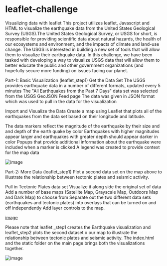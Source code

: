 # leaflet-challenge
Visualizing data with leaflet 
This project utilizes leaflet, Javascript and HTML to visualize the earthquake data from the United States Geological Survey (USGS).The United States Geological Survey, or USGS for short, is responsible for providing scientific data about natural hazards, the health of our ecosystems and environment, and the impacts of climate and land-use change. The USGS is interested in building a new set of tools that will allow them to visualize their earthquake data. In this challenge, we have been tasked with developing a way to visualize USGS data that will allow them to better educate the public and other government organizations (and hopefully secure more funding) on issues facing our planet.

Part-1: Basic Visualization (leaflet_step1)
Get the Data Set
The USGS provides earthquake data in a number of different formats, updated every 5 minutes
The "All Earthquakes from the Past 7 Days" data set was selected from the USGS GeoJSON Feed page
The data was given in JSON format which was used to pull in the data for the visualization

Import and Visualize the Data
Create a map using Leaflet that plots all of the earthquakes from the data set based on their longitude and latitude.

The data markers reflect the magnitude of the earthquake by their size and and depth of the earth quake by color
Earthquakes with higher magnitudes appear larger and earthquakes with greater depth should appear darker in color
Popups that provide additional information about the earthquake were included when a marker is clicked
A legend was created to provide context for the map data

![image](https://user-images.githubusercontent.com/112128775/214452856-2252e72e-c6a1-492f-8ed2-8cad6b551963.png)


Part-2: More Data (leaflet_step1)
Plot a second data set on the map above to illustrate the relationship between tectonic plates and seismic activity.

Pull in Tectonic Plates data set
Visualize it along side the original set of data
Add a number of base maps (Satellite Map, Grayscale Map, Outdoors Map and Dark Map) to choose from
Separate out the two different data sets (earthquakes and tectonic plates) into overlays that can be turned on and off independently
Add layer controls to the map.

[image](https://user-images.githubusercontent.com/112128775/214453044-fd7994d3-e0e1-480d-bd2f-e6426de50b39.png)

Please note that leaflet _step1 creates the Earthquake visualization  and leaflet_step2  plots the second dataset o our map to illustrate the relationship between tectonic plates and seismic activity. The index.html and the static folder on the main page brings both the visualizations together.

![image](https://user-images.githubusercontent.com/112128775/214453225-6ca67b78-f618-41b5-8d3a-2e0044c76d15.png)



